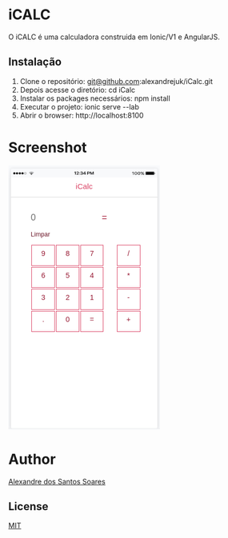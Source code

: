 # iCALC

O iCALC é uma calculadora construida em Ionic/V1 e AngularJS.


## Instalação

1. Clone o repositório: git@github.com:alexandrejuk/iCalc.git
2. Depois acesse o diretório: cd iCalc
3. Instalar os packages necessários: npm install
4. Executar o projeto: ionic serve --lab
5. Abrir o browser: http://localhost:8100

# Screenshot
![iCalcPage](./screenshots/iCalcPage.png)
   
# Author
[Alexandre dos Santos Soares](https://github.com/alexandrejuk)

## License
[MIT](https://github.com/alexandrejuk/iCalc/blob/master/LICENSE)

